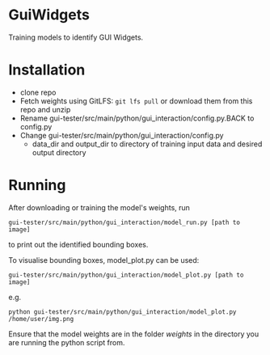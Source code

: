 # GuiWidgets #
Training models to identify GUI Widgets.

# Installation #

- clone repo
- Fetch weights using GitLFS: `git lfs pull` or download them from this repo and unzip
- Rename gui-tester/src/main/python/gui_interaction/config.py.BACK to config.py
- Change gui-tester/src/main/python/gui_interaction/config.py
  -  data_dir and output_dir to directory of training input data and desired output directory

# Running #

After downloading or training the model's  weights, run
```
gui-tester/src/main/python/gui_interaction/model_run.py [path to image]
```
to print out the identified bounding boxes.

To visualise bounding boxes, model_plot.py can be used:
```
gui-tester/src/main/python/gui_interaction/model_plot.py [path to image]
```
e.g.
```
python gui-tester/src/main/python/gui_interaction/model_plot.py /home/user/img.png
```

Ensure that the model weights are in the folder _weights_ in the directory you are running the python script from.
